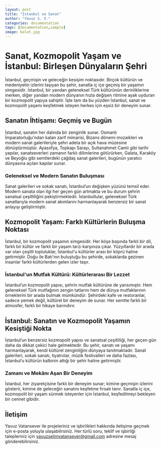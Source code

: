 ```yaml
---
layout: post
title: "Istanbul ve Sanat"
author: "Yavuz S. V."
categories: documentation
tags: [documentation,sample]
image: balat.jpg
---
```

# Sanat, Kozmopolit Yaşam ve İstanbul: Birleşen Dünyaların Şehri

İstanbul, geçmişin ve geleceğin kesişim noktasıdır. Birçok kültürün ve medeniyetin izlerini taşıyan bu şehir, sanatla iç içe geçmiş bir yaşamın simgesidir. İstanbul, bir yandan geleneksel Türk kültürünün derinliklerine inerken, diğer yandan modern dünyanın hızla değişen ritmine ayak uyduran bir kozmopolit yapıya sahiptir. İşte tam da bu yüzden İstanbul, sanat ve kozmopolit yaşamı keşfetmek isteyen herkes için eşsiz bir deneyim sunar.

## Sanatın İhtişamı: Geçmiş ve Bugün

İstanbul, sanatın her dalında bir zenginlik sunar. Osmanlı İmparatorluğu'ndan kalan zarif mimarisi, Bizans dönemi mozaikleri ve modern sanat galerileriyle şehri adeta bir açık hava müzesine dönüştürmüştür. Ayasofya, Topkapı Sarayı, Sultanahmet Camii gibi tarihi yapılar, sanatseverleri zamanın farklı dilimlerine götürürken, Galata, Karaköy ve Beyoğlu gibi semtlerdeki çağdaş sanat galerileri, bugünün yaratıcı dünyasına açılan kapılar sunar.

### Geleneksel ve Modern Sanatın Buluşması

Sanat galerileri ve sokak sanatı, İstanbul’un değişken yüzünü temsil eder. Modern sanata olan ilgi her geçen gün artmakta ve bu durum şehrin sanatsal çeşitliliğini pekiştirmektedir. İstanbullular, geleneksel Türk sanatlarıyla modern sanat akımlarını harmanlayarak benzersiz bir sanat anlayışı geliştirmiştir. 

## Kozmopolit Yaşam: Farklı Kültürlerin Buluşma Noktası

İstanbul, bir kozmopolit yaşamın simgesidir. Her köşe başında farklı bir dil, farklı bir kültür ve farklı bir yaşam tarzı karşınıza çıkar. Yüzyıllardır bir arada var olan çeşitli topluluklar, İstanbul'u kültürler arası bir köprü haline getirmiştir. Doğu ile Batı'nın buluştuğu bu şehirde, sokaklarda gezinen insanlar farklı kültürlerden gelen izler taşır.

### İstanbul'un Mutfak Kültürü: Kültürlerarası Bir Lezzet

İstanbul’un kozmopolit yapısı, şehrin mutfak kültürüne de yansımıştır. Hem geleneksel Türk mutfağının zengin tatlarını hem de dünya mutfaklarının örneklerini bir arada bulmak mümkündür. Şehirdeki kafe ve restoranlar, sadece yemek değil, kültürel bir deneyim de sunar. Her semtte farklı bir atmosfer, farklı bir hikaye barındırır.

## İstanbul: Sanatın ve Kozmopolit Yaşamın Kesiştiği Nokta

İstanbul’un benzersiz kozmopolit yapısı ve sanatsal çeşitliliği, her geçen gün daha da dikkat çekici hale gelmektedir. Bu şehir, sanatı ve yaşamı harmanlayarak, kendi kültürel zenginliğini dünyaya tanıtmaktadır. Sanat galerileri, sokak sanatı, tiyatrolar, müzik festivalleri ve daha fazlası, İstanbul’u kültürün kalbinin attığı bir şehir haline getirmiştir.

### Zamanı ve Mekânı Aşan Bir Deneyim

İstanbul, her ziyaretçisine farklı bir deneyim sunar; kimine geçmişin izlerini gösterir, kimine de geleceğin sanatını keşfetme fırsatı tanır. Sanatla iç içe, kozmopolit bir yaşam sürmek isteyenler için İstanbul, keşfedilmeyi bekleyen bir cennet gibidir.

## İletişim

Yavuz Vatansever ile projeleriniz ve işbirlikleri hakkında iletişime geçmek için e-posta yoluyla ulaşabilirsiniz. Her türlü soru, teklif ve işbirliği talepleriniz için [yavuzselimvatansever@gmail.com](mailto:yavuzselimvatansever@gmail.com) adresine mesaj gönderebilirsiniz.
